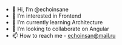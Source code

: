 - 👋 Hi, I’m @echoinsane
- 👀 I’m interested in Frontend
- 🌱 I’m currently learning Architecture
- 💞️ I’m looking to collaborate on Angular
- 📫 How to reach me - echoinsan@mail.ru

<!---
echoinsane/echoinsane is a ✨ special ✨ repository because its `README.md` (this file) appears on your GitHub profile.
You can click the Preview link to take a look at your changes.
--->
